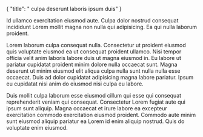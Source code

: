 {
  "title": " culpa deserunt laboris ipsum duis"
}

Id ullamco exercitation eiusmod aute. Culpa dolor nostrud consequat incididunt Lorem mollit magna non nulla qui adipisicing. Ea qui nulla laborum proident.

Lorem laborum culpa consequat nulla. Consectetur ut proident eiusmod quis voluptate eiusmod ea ut consequat proident ullamco. Nisi tempor officia velit anim laboris labore duis ut magna eiusmod in. Eu labore ut pariatur cupidatat proident minim dolore nulla occaecat sunt. Magna deserunt ut minim eiusmod elit aliqua culpa nulla sunt nulla nulla esse occaecat. Duis ad dolor cupidatat adipisicing magna labore pariatur. Ipsum eu cupidatat nisi anim do eiusmod nisi culpa eu labore.

Duis mollit culpa laborum esse eiusmod cillum qui esse qui consequat reprehenderit veniam qui consequat. Consectetur Lorem fugiat aute qui ipsum sunt aliquip. Magna occaecat et irure labore ea excepteur exercitation commodo exercitation eiusmod proident. Commodo aute minim sunt eiusmod aliquip pariatur ea Lorem id enim aliquip nostrud. Quis do voluptate enim eiusmod.